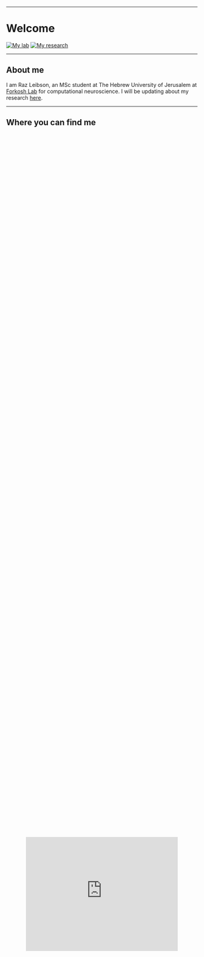 
---

# Welcome

[![My lab](https://img.shields.io/badge/My%20lab-ff69b4?style=for-the-badge)](https://www.forkoshlab.com/)  [![My research](https://img.shields.io/badge/My%20research-ff69b4?style=for-the-badge)](https://razlei25.github.io/research)

---
## About me
I am Raz Leibson, an MSc student at The Hebrew University of Jerusalem at [Forkosh Lab](https://www.forkoshlab.com/) for computational neuroscience. I will be updating about my research [here](https://razlei25.github.io/research).

---
## Where you can find me
<html lang="en">
<head>
  <meta charset="utf-8" />
  <meta name="viewport" content="width=device-width,initial-scale=1" />
  <title>Embedded Google Map</title>
  <style>
    html,body{height:100%;margin:0}
    .map-wrap{height:100vh;display:flex;align-items:center;justify-content:center}
  </style>
</head>
<body>
  <div class="map-wrap">
    <iframe
      src="https://www.google.com/maps/embed?pb=!1m18!1m12!1m3!1d3387.059139239291!2d34.8046285!3d31.9049905!2m3!1f0!2f0!3f0!3m2!1i1024!2i768!4f13.1!3m3!1m2!1s0x1502b6e2885db8a5%3A0x41b8addd1da33c3b!2sThe%20Robert%20H.%20Smith%20Faculty%20of%20Agriculture%2C%20Food%20and%20Environment!5e0!3m2!1sen!2sil!4v1762020665161!5m2!1sen!2sil"
      width="400"
      height="300"
      style="border:0;"
      allowfullscreen=""
      loading="lazy"
      referrerpolicy="no-referrer-when-downgrade">
    </iframe>
  </div>
</body>
</html>

---
## Contributions
* Buysse M., Binetruy F., Leibson R., Duron O. and Gottlieb Y. **Ecological Contacts and Host Specificity Promote Replacement of Nutritional Endosymbionts in Ticks.** Microb Ecol 83, 776–788 (2022). https://doi.org/10.1007/s00248-021-01773-0
* Pollmann M., Reinisch R., von Berg L., Avidan King M., Geiselmann M., Käppeler L., Leibson R., Traub N., Steidle J. and Gottlieb Y. **Male-dependent resistance to Spiroplasma-induced cytoplasmic incompatibility.** R. Soc. Open Sci.12250545 (2025). http://doi.org/10.1098/rsos.250545

